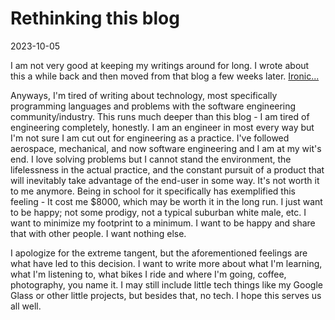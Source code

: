 # Rethinking this blog

2023-10-05


I am not very good at keeping my writings around for long. I wrote about this a while back and then moved from that blog a few weeks later. [Ironic...](https://jr.smol.pub/digital-preservation)

Anyways, I'm tired of writing about technology, most specifically programming languages and problems with the software engineering community/industry. This runs much deeper than this blog - I am tired of engineering completely, honestly. I am an engineer in most every way but I'm not sure I am cut out for engineering as a practice. I've followed aerospace, mechanical, and now software engineering and I am at my wit's end. I love solving problems but I cannot stand the environment, the lifelessness in the actual practice, and the constant pursuit of a product that will inevitably take advantage of the end-user in some way. It's not worth it to me anymore. Being in school for it specifically has exemplified this feeling - It cost me $8000, which may be worth it in the long run. I just want to be happy; not some prodigy, not a typical suburban white male, etc. I want to minimize my footprint to a minimum. I want to be happy and share that with other people. I want nothing else.

I apologize for the extreme tangent, but the aforementioned feelings are what have led to this decision. I want to write more about what I'm learning, what I'm listening to, what bikes I ride and where I'm going, coffee, photography, you name it. I may still include little tech things like my Google Glass or other little projects, but besides that, no tech. I hope this serves us all well.
